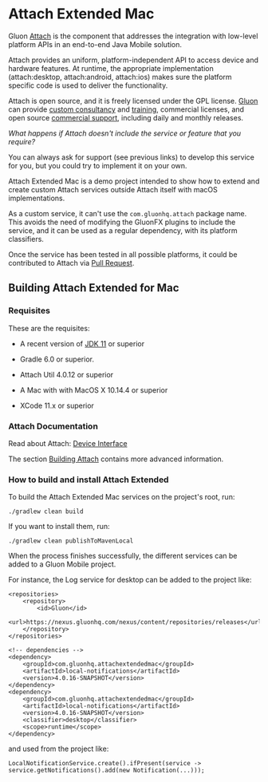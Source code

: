 # Attach Extended Mac #

Gluon [Attach](http://gluonhq.com/products/mobile/attach/) is the component that addresses the integration with low-level platform APIs in an end-to-end Java Mobile solution.

Attach provides an uniform, platform-independent API to access device and hardware features. 
At runtime, the appropriate implementation (attach:desktop, attach:android, attach:ios) makes sure the platform specific code is 
used to deliver the functionality.

Attach is open source, and it is freely licensed under the GPL license.
[Gluon](http://gluonhq.com) can provide [custom consultancy](http://gluonhq.com/services/consulting/) and [training](http://gluonhq.com/services/training/), commercial licenses, and open source [commercial support](http://gluonhq.com/services/commercial-support/), including daily and monthly releases.

_What happens if Attach doesn't include the service or feature that you require?_

You can always ask for support (see previous links) to develop this service for you, but you could try to implement it on your own. 

Attach Extended Mac is a demo project intended to show how to extend and create custom Attach services outside Attach itself with macOS implementations. 

As a custom service, it can't use the `com.gluonhq.attach` package name. This avoids the need of modifying the GluonFX plugins to include the service, and it can be used as a regular dependency, with its platform classifiers.

Once the service has been tested in all possible platforms, it could be contributed to Attach via [Pull Request](https://github.com/gluonhq/attach/pulls).

## Building Attach Extended for Mac ##

### Requisites ###

These are the requisites:

* A recent version of [JDK 11](http://jdk.java.net/11/) or superior
* Gradle 6.0 or superior. 
* Attach Util 4.0.12 or superior

* A Mac with with MacOS X 10.14.4 or superior
* XCode 11.x or superior

### Attach Documentation ###

Read about Attach: [Device Interface](https://docs.gluonhq.com/#_device_interface)

The section [Building Attach](https://docs.gluonhq.com/#_building_attach) contains more advanced information.

### How to build and install Attach Extended ###

To build the Attach Extended Mac services on the project's root, run:

`./gradlew clean build`

If you want to install them, run:

`./gradlew clean publishToMavenLocal`

When the process finishes successfully, the different services can be added to a Gluon Mobile project.

For instance, the Log service for desktop can be added to the project like:

```
<repositories>
    <repository>
        <id>Gluon</id>
        <url>https://nexus.gluonhq.com/nexus/content/repositories/releases</url>
    </repository>
</repositories>

<!-- dependencies -->
<dependency>
    <groupId>com.gluonhq.attachextendedmac</groupId>
    <artifactId>local-notifications</artifactId>
    <version>4.0.16-SNAPSHOT</version>
</dependency>
<dependency>
    <groupId>com.gluonhq.attachextendedmac</groupId>
    <artifactId>local-notifications</artifactId>
    <version>4.0.16-SNAPSHOT</version>
    <classifier>desktop</classifier>
    <scope>runtime</scope>
</dependency>
```

and used from the project like:

```
LocalNotificationService.create().ifPresent(service -> service.getNotifications().add(new Notification(...)));
```
